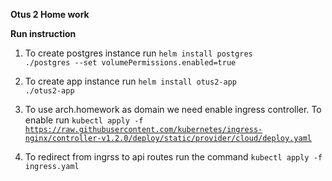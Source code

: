 **Otus 2 Home work**

**Run instruction**
1) To create postgres instance
run
   <code>helm install postgres ./postgres --set volumePermissions.enabled=true</code>

2) To create app instance run <code>helm install otus2-app ./otus2-app</code>

3) To use arch.homework as domain we need enable ingress controller. To enable run 
   <code>kubectl apply -f https://raw.githubusercontent.com/kubernetes/ingress-nginx/controller-v1.2.0/deploy/static/provider/cloud/deploy.yaml </code>

4) To redirect from ingrss to api routes run the command <code>kubectl apply -f ingress.yaml</code>
